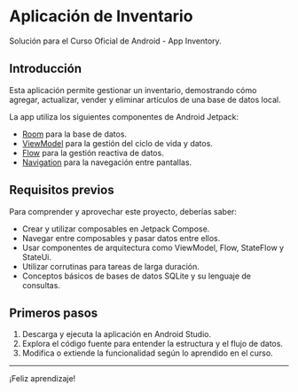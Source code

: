 # Aplicación de Inventario

Solución para el Curso Oficial de Android - App Inventory.

## Introducción

Esta aplicación permite gestionar un inventario, demostrando cómo agregar, actualizar, vender y eliminar artículos de una base de datos local.

La app utiliza los siguientes componentes de Android Jetpack:
- [Room](https://developer.android.com/training/data-storage/room) para la base de datos.
- [ViewModel](https://developer.android.com/topic/libraries/architecture/viewmodel) para la gestión del ciclo de vida y datos.
- [Flow](https://developer.android.com/kotlin/flow) para la gestión reactiva de datos.
- [Navigation](https://developer.android.com/topic/libraries/architecture/navigation/) para la navegación entre pantallas.

## Requisitos previos

Para comprender y aprovechar este proyecto, deberías saber:
- Crear y utilizar composables en Jetpack Compose.
- Navegar entre composables y pasar datos entre ellos.
- Usar componentes de arquitectura como ViewModel, Flow, StateFlow y StateUi.
- Utilizar corrutinas para tareas de larga duración.
- Conceptos básicos de bases de datos SQLite y su lenguaje de consultas.

## Primeros pasos

1. Descarga y ejecuta la aplicación en Android Studio.
2. Explora el código fuente para entender la estructura y el flujo de datos.
3. Modifica o extiende la funcionalidad según lo aprendido en el curso.

---

¡Feliz aprendizaje!
